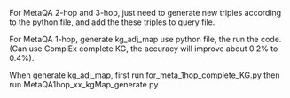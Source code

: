 For MetaQA 2-hop and 3-hop, just need to generate new triples according to the python file, and add the these triples to query file.

For MetaQA 1-hop, generate kg_adj_map use python file, the run the code. (Can use ComplEx complete KG, the accuracy will improve about 0.2% to 0.4%).

When generate kg_adj_map, first run for_meta_1hop_complete_KG.py then run MetaQA1hop_xx_kgMap_generate.py


